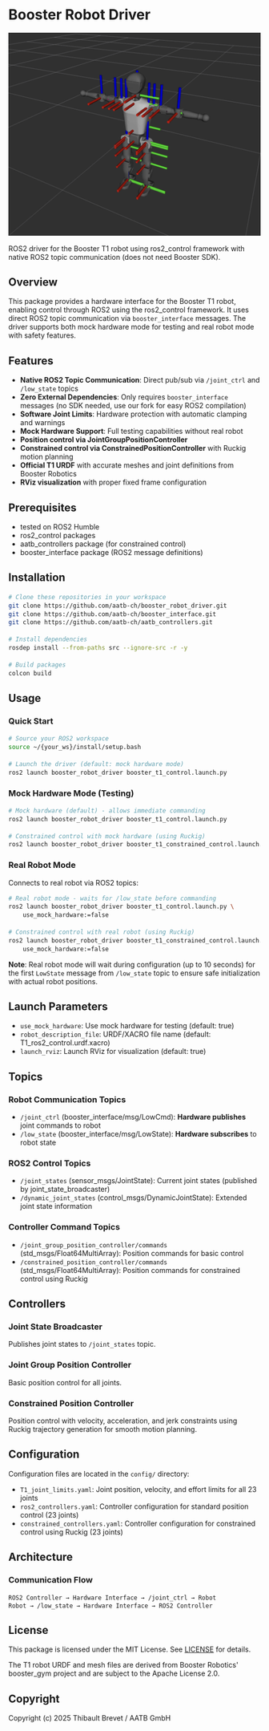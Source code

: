 # Booster Robot Driver

![Booster Robot](booster.png)

ROS2 driver for the Booster T1 robot using ros2_control framework with native ROS2 topic communication (does not need Booster SDK).

## Overview

This package provides a hardware interface for the Booster T1 robot, enabling control through ROS2 using the ros2_control framework. It uses direct ROS2 topic communication via `booster_interface` messages. The driver supports both mock hardware mode for testing and real robot mode with safety features.

## Features

- **Native ROS2 Topic Communication**: Direct pub/sub via `/joint_ctrl` and `/low_state` topics
- **Zero External Dependencies**: Only requires `booster_interface` messages (no SDK needed, use our fork for easy ROS2 compilation)
- **Software Joint Limits**: Hardware protection with automatic clamping and warnings
- **Mock Hardware Support**: Full testing capabilities without real robot
- **Position control via JointGroupPositionController**
- **Constrained control via ConstrainedPositionController** with Ruckig motion planning
- **Official T1 URDF** with accurate meshes and joint definitions from Booster Robotics
- **RViz visualization** with proper fixed frame configuration

## Prerequisites

- tested on ROS2 Humble
- ros2_control packages
- aatb_controllers package (for constrained control)
- booster_interface package (ROS2 message definitions)

## Installation

```bash
# Clone these repositories in your workspace
git clone https://github.com/aatb-ch/booster_robot_driver.git
git clone https://github.com/aatb-ch/booster_interface.git
git clone https://github.com/aatb-ch/aatb_controllers.git

# Install dependencies
rosdep install --from-paths src --ignore-src -r -y

# Build packages
colcon build
```

## Usage

### Quick Start

```bash
# Source your ROS2 workspace
source ~/{your_ws}/install/setup.bash

# Launch the driver (default: mock hardware mode)
ros2 launch booster_robot_driver booster_t1_control.launch.py
```

### Mock Hardware Mode (Testing)

```bash
# Mock hardware (default) - allows immediate commanding
ros2 launch booster_robot_driver booster_t1_control.launch.py

# Constrained control with mock hardware (using Ruckig)
ros2 launch booster_robot_driver booster_t1_constrained_control.launch.py
```

### Real Robot Mode

Connects to real robot via ROS2 topics:

```bash
# Real robot mode - waits for /low_state before commanding
ros2 launch booster_robot_driver booster_t1_control.launch.py \
    use_mock_hardware:=false

# Constrained control with real robot (using Ruckig)
ros2 launch booster_robot_driver booster_t1_constrained_control.launch.py \
    use_mock_hardware:=false
```

**Note**: Real robot mode will wait during configuration (up to 10 seconds) for the first `LowState` message from `/low_state` topic to ensure safe initialization with actual robot positions.

## Launch Parameters

- `use_mock_hardware`: Use mock hardware for testing (default: true)
- `robot_description_file`: URDF/XACRO file name (default: T1_ros2_control.urdf.xacro)
- `launch_rviz`: Launch RViz for visualization (default: true)

## Topics

### Robot Communication Topics

- `/joint_ctrl` (booster_interface/msg/LowCmd): **Hardware publishes** joint commands to robot
- `/low_state` (booster_interface/msg/LowState): **Hardware subscribes** to robot state

### ROS2 Control Topics

- `/joint_states` (sensor_msgs/JointState): Current joint states (published by joint_state_broadcaster)
- `/dynamic_joint_states` (control_msgs/DynamicJointState): Extended joint state information

### Controller Command Topics

- `/joint_group_position_controller/commands` (std_msgs/Float64MultiArray): Position commands for basic control
- `/constrained_position_controller/commands` (std_msgs/Float64MultiArray): Position commands for constrained control using Ruckig

## Controllers

### Joint State Broadcaster
Publishes joint states to `/joint_states` topic.

### Joint Group Position Controller
Basic position control for all joints.

### Constrained Position Controller
Position control with velocity, acceleration, and jerk constraints using Ruckig trajectory generation for smooth motion planning.

## Configuration

Configuration files are located in the `config/` directory:

- `T1_joint_limits.yaml`: Joint position, velocity, and effort limits for all 23 joints
- `ros2_controllers.yaml`: Controller configuration for standard position control (23 joints)
- `constrained_controllers.yaml`: Controller configuration for constrained control using Ruckig (23 joints)

## Architecture

### Communication Flow

```
ROS2 Controller → Hardware Interface → /joint_ctrl → Robot
Robot → /low_state → Hardware Interface → ROS2 Controller
```

## License

This package is licensed under the MIT License. See [LICENSE](LICENSE) for details.

The T1 robot URDF and mesh files are derived from Booster Robotics' booster_gym project and are subject to the Apache License 2.0.

## Copyright

Copyright (c) 2025 Thibault Brevet / AATB GmbH